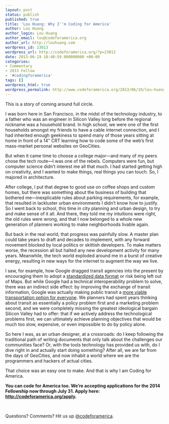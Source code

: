 ```yaml
---
layout: post
status: publish
published: true
title: 'Lou Huang: Why I''m Coding for America'
author: Lou Huang
author_login: Lou Huang
author_email: lou@codeforamerica.org
author_url: http://louhuang.com
wordpress_id: 23013
wordpress_url: http://codeforamerica.org/?p=23013
date: 2013-06-19 18:40:59.000000000 +00:00
categories:
- Commentary
- 2013 Fellow
- '#codingforamerica'
tags: []
wordpress_html: true
wordpress_permalink: http://www.codeforamerica.org/2013/06/19/lou-huang-why-im-coding-for-america/
---
```


<p>This is a story of coming around full circle.</p>
<p>I was born here in San Francisco, in the midst of the technology industry, to a father who was an engineer in Silicon Valley long before the regional nickname was a household brand. In high school, we were one of the first households amongst my friends to have a cable internet connection, and I had inherited enough geekiness to spend many of those years sitting at home in front of a 14″ CRT learning how to code some of the web’s first mass-market personal websites on GeoCities.</p>
<p>But when it came time to choose a college major—and many of my peers chose the tech route—I was one of the rebels. Computers were fun, but computer science didn’t interest me all that much. I had started getting high on creativity, and I wanted to make things, real things you can touch. So, I majored in architecture.</p>
<p>After college, I put that degree to good use on coffee shops and custom homes, but there was something about the business of building that bothered me—inexplicable rules about parking requirements, for example, that resulted in lackluster urban environments I didn’t know how to justify. So I went back to school, this time in city planning and urban design, to try and make sense of it all. And there, they told me my intuitions were right, the old rules were wrong, and that I now belonged to a whole new generation of planners working to make neighborhoods livable again.</p>
<p>But back in the real world, that progress was painfully slow. A master plan could take years to draft and decades to implement, with any forward movement blocked by local politics or skittish developers. To make matters worse, the recession all but halted any new development activity for many years. Meanwhile, the tech world exploded around me in a burst of creative energy, resulting in new ways for the internet to augment the way we live.</p>
<p>I saw, for example, how Google dragged transit agencies into the present by encouraging them to adopt a <a href="https://developers.google.com/transit/gtfs/reference" target="_blank">standardized data format</a> or risk being left out of Maps. But while Google had a technical interoperability problem to solve, there was an indirect side effect: by improving the exchange of transit information, Google was actually making public transit a <a href="http://www.xconomy.com/san-francisco/2012/02/21/google-transit-a-search-giant-remaps-public-transportation/" target="_blank">more viable transportation option for everyone</a>. We planners had spent years thinking about transit as essentially a policy problem first and a marketing problem second, and we were completely missing the greatest ideological bargain Silicon Valley had to offer: that if we actively address the technological problems first, we can ultimately achieve planning objectives that would be much too slow, expensive, or even impossible to do by policy alone.</p>
<p>So here I was, as an urban designer, at a crossroads: do I keep following the traditional path of writing documents that only talk about the challenges our communities face? Or, with the tools technology has provided us with, do I dive right in and actually start doing something? After all, we are far from the days of GeoCities, and now inhabit a world where we are the programmers and hackers of actual cities.</p>
<p>That choice was an easy one to make. And that is why I am Coding for America.</p>
<p><strong>You can code for America too. We’re accepting applications for the 2014 Fellowship now through July 31. Apply here: <a href="http://codeforamerica.org/apply" target="_blank">http://codeforamerica.org/apply</a>.</strong></p>
<p> </p>
<p>Questions? Comments? Hit us up <a href="http://twitter.com/codeforamerica" target="_blank">@codeforamerica</a>.</p>
